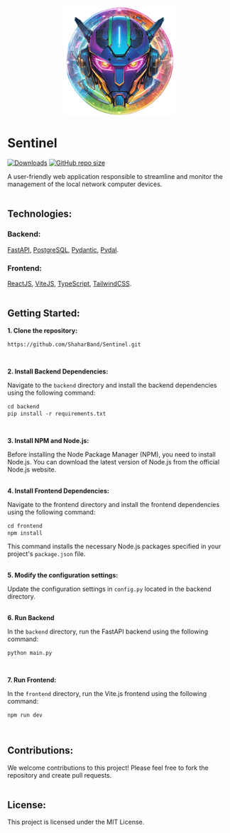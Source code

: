 <div align="center">
  <img src="./logo.png" width="250px" alt="Sentinel Logo" title="Sentinel Logo">
</div>

# Sentinel

[![Downloads](https://img.shields.io/github/downloads/ShaharBand/Sentinel/total.svg)](https://github.com/ShaharBand/Sentinel/releases)
[![GitHub repo size](https://img.shields.io/github/repo-size/ShaharBand/Sentinel.svg)](https://github.com/ShaharBand/Sentinel)

A user-friendly web application responsible to streamline and monitor the management of the local network computer devices.
<br><br>

## Technologies:

### Backend:

[FastAPI](https://github.com/tiangolo/fastapi),
[PostgreSQL](https://github.com/postgres/postgres),
[Pydantic](https://github.com/samuelcolvin/pydantic),
[Pydal](https://github.com/web2py/pydal).

### Frontend:

[ReactJS](https://github.com/facebook/react),
[ViteJS](https://github.com/vitejs/vite),
[TypeScript](https://github.com/microsoft/TypeScript),
[TailwindCSS](https://github.com/tailwindlabs/tailwindcss).
<br><br>

## Getting Started:

**1. Clone the repository:**
```commandline
https://github.com/ShaharBand/Sentinel.git
```
<br>

**2. Install Backend Dependencies:**

Navigate to the `backend` directory and install the backend dependencies using the following command:
```commandline
cd backend
pip install -r requirements.txt
```
<br>

**3. Install NPM and Node.js:**

Before installing the Node Package Manager (NPM), you need to install Node.js. 
You can download the latest version of Node.js from the official Node.js website.
<br><br>

**4. Install Frontend Dependencies:**

Navigate to the frontend directory and install the frontend dependencies using the following command:
```commandline
cd frontend
npm install
```
This command installs the necessary Node.js packages specified in your project's `package.json` file.
<br><br>

**5. Modify the configuration settings:**

Update the configuration settings in `config.py` located in the backend directory. 
<br><br>

**6. Run Backend**

In the `backend` directory, run the FastAPI backend using the following command:
```commandline
python main.py
```
<br>

**7. Run Frontend:**

In the `frontend` directory, run the Vite.js frontend using the following command:
```commandline
npm run dev
```
<br>

## Contributions:

We welcome contributions to this project! Please feel free to fork the repository and create pull requests.
<br><br>

## License:

This project is licensed under the MIT License.
